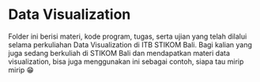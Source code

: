 # Data Visualization
Folder ini berisi materi, kode program, tugas, serta ujian yang telah dilalui selama perkuliahan Data Visualization di ITB STIKOM Bali. Bagi kalian yang juga sedang berkuliah di STIKOM Bali dan mendapatkan materi data visualization, bisa juga menggunakan ini sebagai contoh, siapa tau mirip mirip :grin: